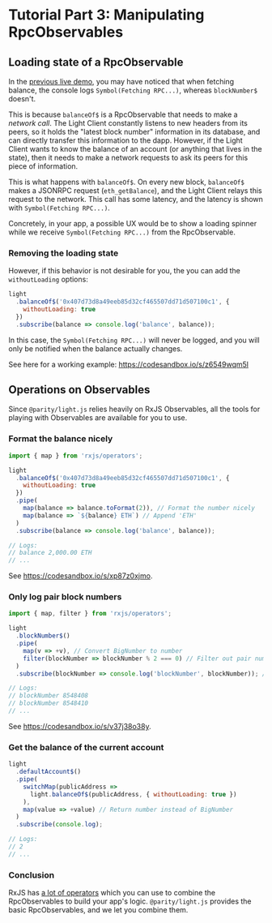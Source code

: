 # Tutorial Part 3: Manipulating RpcObservables

## Loading state of a RpcObservable

In the [previous live demo](https://codesandbox.io/s/wk7y9n77wl), you may have noticed that when fetching balance, the console logs `Symbol(Fetching RPC...)`, whereas `blockNumber$` doesn't.

This is because `balanceOf$` is a RpcObservable that needs to make a _network call_. The Light Client constantly listens to new headers from its peers, so it holds the "latest block number" information in its database, and can directly transfer this information to the dapp. However, if the Light Client wants to know the balance of an account (or anything that lives in the state), then it needs to make a network requests to ask its peers for this piece of information.

This is what happens with `balanceOf$`. On every new block, `balanceOf$` makes a JSONRPC request (`eth_getBalance`), and the Light Client relays this request to the network. This call has some latency, and the latency is shown with `Symbol(Fetching RPC...)`.

Concretely, in your app, a possible UX would be to show a loading spinner while we receive `Symbol(Fetching RPC...)` from the RpcObservable.

### Removing the loading state

However, if this behavior is not desirable for you, the you can add the `withoutLoading` options:

```javascript
light
  .balanceOf$('0x407d73d8a49eeb85d32cf465507dd71d507100c1', {
    withoutLoading: true
  })
  .subscribe(balance => console.log('balance', balance));
```

In this case, the `Symbol(Fetching RPC...)` will never be logged, and you will only be notified when the balance actually changes.

See here for a working example: https://codesandbox.io/s/z6549wqm5l

## Operations on Observables

Since `@parity/light.js` relies heavily on RxJS Observables, all the tools for playing with Observables are available for you to use.

### Format the balance nicely

```javascript
import { map } from 'rxjs/operators';

light
  .balanceOf$('0x407d73d8a49eeb85d32cf465507dd71d507100c1', {
    withoutLoading: true
  })
  .pipe(
    map(balance => balance.toFormat(2)), // Format the number nicely
    map(balance => `${balance} ETH`) // Append 'ETH'
  )
  .subscribe(balance => console.log('balance', balance));

// Logs:
// balance 2,000.00 ETH
// ...
```

See https://codesandbox.io/s/xp87z0xjmo.

### Only log pair block numbers

```javascript
import { map, filter } from 'rxjs/operators';

light
  .blockNumber$()
  .pipe(
    map(v => +v), // Convert BigNumber to number
    filter(blockNumber => blockNumber % 2 === 0) // Filter out pair numbers
  )
  .subscribe(blockNumber => console.log('blockNumber', blockNumber)); // Same as before, log the result

// Logs:
// blockNumber 8548408
// blockNumber 8548410
// ...
```

See https://codesandbox.io/s/v37j38o38y.

### Get the balance of the current account

```javascript
light
  .defaultAccount$()
  .pipe(
    switchMap(publicAddress =>
      light.balanceOf$(publicAddress, { withoutLoading: true })
    ),
    map(value => +value) // Return number instead of BigNumber
  )
  .subscribe(console.log);

// Logs:
// 2
// ...
```

### Conclusion

RxJS has [a lot of operators](http://reactivex.io/documentation/operators.html) which you can use to combine the RpcObservables to build your app's logic. `@parity/light.js` provides the basic RpcObservables, and we let you combine them.
